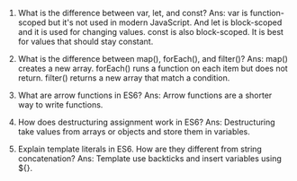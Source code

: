 1) What is the difference between var, let, and const?
Ans: var is function-scoped but it's not used in modern JavaScript.
And let is block-scoped and it is used for changing values.
const is also block-scoped. It is best for values that should stay constant.

2) What is the difference between map(), forEach(), and filter()?
Ans: map() creates a new array. forEach() runs a function on each item but does not return.
filter() returns a new array that match a condition.

3) What are arrow functions in ES6?
Ans: Arrow functions are a shorter way to write functions.

4) How does destructuring assignment work in ES6?
Ans: Destructuring take values from arrays or objects and store them in variables.

5) Explain template literals in ES6. How are they different from string concatenation?
Ans: Template use backticks and insert variables using ${}.